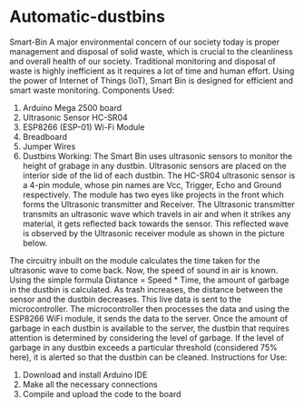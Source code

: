 # Automatic-dustbins
Smart-Bin
A major environmental concern of our society today is proper management and disposal of solid waste, which is crucial to the cleanliness and overall health of our society. Traditional monitoring and disposal of waste is highly inefficient as it requires a lot of time and human effort. Using the power of Internet of Things (IoT), Smart Bin is designed for efficient and smart waste monitoring.
Components Used:
1.	Arduino Mega 2500 board
2.	Ultrasonic Sensor HC-SR04
3.	ESP8266 (ESP-01) Wi-Fi Module
4.	Breadboard
5.	Jumper Wires
6.	Dustbins
Working:
The Smart Bin uses ultrasonic sensors to monitor the height of grabage in any dustbin. Ultrasonic sensors are placed on the interior side of the lid of each dustbin. The HC-SR04 ultrasonic sensor is a 4-pin module, whose pin names are Vcc, Trigger, Echo and Ground respectively. The module has two eyes like projects in the front which forms the Ultrasonic transmitter and Receiver. The Ultrasonic transmitter transmits an ultrasonic wave which travels in air and when it strikes any material, it gets reflected back towards the sensor. This reflected wave is observed by the Ultrasonic receiver module as shown in the picture below.
 
The circuitry inbuilt on the module calculates the time taken for the ultrasonic wave to come back. Now, the speed of sound in air is known. Using the simple formula Distance = Speed * Time, the amount of garbage in the dustbin is calculated.
As trash increases, the distance between the sensor and the dustbin decreases. This live data is sent to the microcontroller. The microcontroller then processes the data and using the ESP8266 WiFi module, it sends the data to the server. Once the amount of garbage in each dustbin is available to the server, the dustbin that requires attention is determined by considering the level of garbage. If the level of garbage in any dustbin exceeds a particular threshold (considered 75% here), it is alerted so that the dustbin can be cleaned.
Instructions for Use:
1.	Download and install Arduino IDE
2.	Make all the necessary connections
3.	Compile and upload the code to the board
 




